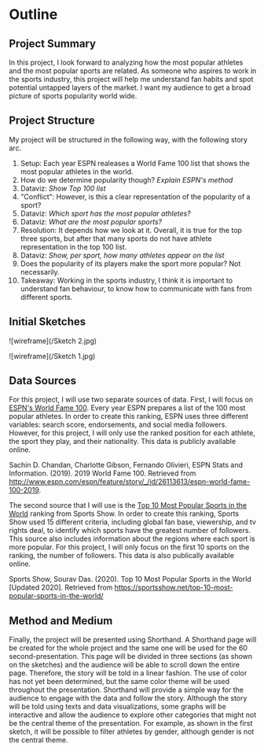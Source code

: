 # Outline
## Project Summary
In this project, I look forward to analyzing how the most popular athletes and the most popular sports are related. As someone who aspires to work in the sports industry, this project will help me understand fan habits and spot potential untapped layers of the market. I want my audience to get a broad picture of sports popularity world wide.

## Project Structure
My project will be structured in the following way, with the following story arc.

1. Setup: Each year ESPN realeases a World Fame 100 list that shows the most popular athletes in the world. 
2. How do we determine popularity though? *Explain ESPN's method*
3. Dataviz: *Show Top 100 list*
4. "Conflict": However, is this a clear representation of the popularity of a sport? 
5. Dataviz: *Which sport has the most popular athletes?*
6. Dataviz: *What are the most popular sports?*
7. Resolution: It depends how we look at it. Overall, it is true for the top three sports, but after that many sports do not have athlete representation in the top 100 list. 
8. Dataviz: *Show, per sport, how many athletes appear on the list*
9. Does the popularity of its players make the sport more popular? Not necessarily. 
10. Takeaway: Working in the sports industry, I think it is important to understand fan behaviour, to know how to communicate with fans from different sports.

## Initial Sketches
![wireframe](/Sketch 2.jpg)

![wireframe](/Sketch 1.jpg)

## Data Sources
For this project, I will use two separate sources of data. First, I will focus on [ESPN's World Fame 100](/http://www.espn.com/espn/feature/story/_/id/26113613/espn-world-fame-100-2019). Every year ESPN prepares a list of the 100 most popular athletes. In order to create this ranking, ESPN uses three different variables: search score, endorsements, and social media followers. However, for this project, I will only use the ranked position for each athlete, the sport they play, and their nationality. This data is publicly available online.

Sachin D. Chandan, Charlotte Gibson, Fernando Olivieri, ESPN Stats and Information. (2019). 2019 World Fame 100. Retrieved from http://www.espn.com/espn/feature/story/_/id/26113613/espn-world-fame-100-2019.

The second source that I will use is the [Top 10 Most Popular Sports in the World](/https://sportsshow.net/top-10-most-popular-sports-in-the-world/) ranking from Sports Show. In order to create this ranking, Sports Show used 15 different criteria, including global fan base, viewership, and tv rights deal, to identify which sports have the greatest number of followers. This source also includes information about the regions where each sport is more popular. For this project, I will only focus on the first 10 sports on the ranking, the number of followers. This data is also publically available online.

Sports Show, Sourav Das. (2020). Top 10 Most Popular Sports in the World [Updated 2020]. Retrieved from https://sportsshow.net/top-10-most-popular-sports-in-the-world/

## Method and Medium
Finally, the project will be presented using Shorthand. A Shorthand page will be created for the whole project and the same one will be used for the 60 second-presentation. This page will be divided in three sections (as shown on the sketches) and the audience will be able to scroll down the entire page. Therefore, the story will be told in a linear fashion. The use of color has not yet been determined, but the same color theme will be used throughout the presentation. Shorthand will provide a simple way for the audience to engage with the data and follow the story. Although the story will be told using texts and data visualizations, some graphs will be interactive and allow the audience to explore other categories that might not be the central theme of the presentation. For example, as shown in the first sketch, it will be possible to filter athletes by gender, although gender is not the central theme.

